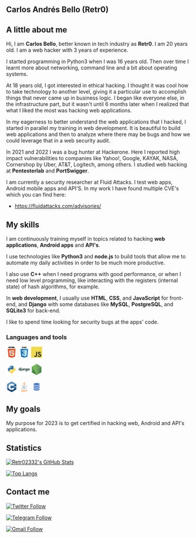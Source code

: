 ## Carlos Andrés Bello (Retr0)

## A little about me
Hi, I am **Carlos Bello**, better known in tech industry as **Retr0**. I am 20 years old. I am a web hacker with 3 years of experience. 

I started programming in Python3 when I was 16 years old. Then over time I learnt more about networking, command line and a bit about operating systems.

At 18 years old, I got interested in ethical hacking. I thought it was cool how to take technology to another level, giving it a particular use
to accomplish things that never came up in business logic. I began like everyone else, in the infrastructure part, but it wasn't until 6 months
later when I realized that what I liked the most was hacking web applications.

In my eagerness to better understand the web applications that I hacked, I started in parallel my training in web development. It is beautiful to
build web applications and then to analyze where there may be bugs and how we could leverage that in a web security audit.

In 2021 and 2022 I was a bug hunter at Hackerone. Here I reported high impact vulnerabilities to companies like Yahoo!, Google, KAYAK, NASA,
Cornershop by Uber, AT&T, Logitech, among others. I studied web hacking at **Pentesterlab** and **PortSwigger**.

I am currently a security researcher at Fluid Attacks. I test web apps, Android mobile apps and API'S. In my work I have found multiple CVE's 
which you can find here:

* https://fluidattacks.com/advisories/

## My skills
I am continuously training myself in topics related to hacking **web applications**, **Android apps** and **API's**.

I use technologies like **Python3** and **node.js** to build tools that allow me to automate my daily activities in order to be much more productive.

I also use **C++** when I need programs with good performance, or when I need low level programming, like interacting with the registers 
(internal state) of hash algorithms, for example.

In **web development**, I usually use **HTML**, **CSS**, and **JavaScript** for front-end, and **Django** with some databases like **MySQL**, **PostgreSQL**, and **SQLite3** for back-end.

I like to spend time looking for security bugs at the apps' code.

### Languages and tools

<code><img height="30" src="https://raw.githubusercontent.com/github/explore/5c058a388828bb5fde0bcafd4bc867b5bb3f26f3/topics/html/html.png"></code>
<code><img height="30" src="https://raw.githubusercontent.com/github/explore/80688e429a7d4ef2fca1e82350fe8e3517d3494d/topics/css/css.png"></code>
<code><img height="30" src="https://raw.githubusercontent.com/github/explore/80688e429a7d4ef2fca1e82350fe8e3517d3494d/topics/javascript/javascript.png"></code>

<code><img height="30" src="https://raw.githubusercontent.com/github/explore/80688e429a7d4ef2fca1e82350fe8e3517d3494d/topics/python/python.png"></code>
<code><img height="30" src="https://raw.githubusercontent.com/github/explore/80688e429a7d4ef2fca1e82350fe8e3517d3494d/topics/django/django.png"></code>
<code><img height="30" src="https://raw.githubusercontent.com/github/explore/80688e429a7d4ef2fca1e82350fe8e3517d3494d/topics/nodejs/nodejs.png"></code>

<code><img height="30" src="https://raw.githubusercontent.com/github/explore/80688e429a7d4ef2fca1e82350fe8e3517d3494d/topics/cpp/cpp.png"></code>
<code><img height="30" src="https://raw.githubusercontent.com/github/explore/5c058a388828bb5fde0bcafd4bc867b5bb3f26f3/topics/java/java.png"></code>
<code><img height="30" src="https://raw.githubusercontent.com/github/explore/80688e429a7d4ef2fca1e82350fe8e3517d3494d/topics/sql/sql.png"></code>

## My goals

My purpose for 2023 is to get certified in hacking web, Android and API's applications.

## Statistics

[![Retr02332's GitHub Stats](https://github-readme-stats.vercel.app/api?username=Retr02332&show_icons=true&hide_title=true&theme=dark)](https://github.com/Retr02332)

[![Top Langs](https://github-readme-stats.vercel.app/api/top-langs/?username=Retr02332&layout=compact&theme=dark)](https://github.com/Retr02332)

## Contact me

[![Twitter Follow](https://img.shields.io/twitter/follow/Retr02332?color=1DA1F0&logo=twitter&style=for-the-badge)](https://twitter.com/intent/follow?screen_name=Retr02332)

[![Telegram Follow](https://img.shields.io/badge/Telegram-2CA5E0?style=for-the-badge&logo=telegram&logoColor=white)](https://t.me/K3rn3lp44n1c)

[![Gmail Follow](https://img.shields.io/badge/Gmail-D14836?style=for-the-badge&logo=gmail&logoColor=white)](mailto:retr02332bughunter@gmail.com)
